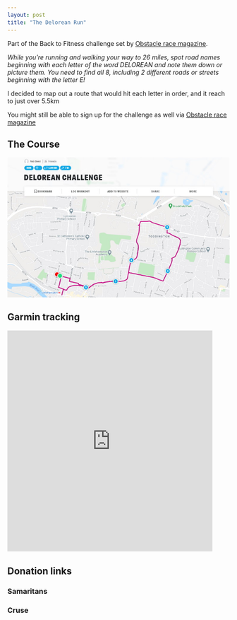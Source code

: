 ```yaml
---
layout: post
title: "The Delorean Run"
---
```


Part of the Back to Fitness challenge set by [Obstacle race magazine](https://www.obstacleracemagazine.com).

_While you’re running and walking your way to 26 miles, spot road names beginning with each_
_letter of the word DELOREAN and note them down or picture them. You need to find all 8,_
_including 2 different roads or streets beginning with the letter E!_

I decided to map out a route that would hit each letter in order, and it reach to just over 5.5km 

You might still be able to sign up for the challenge as well via [Obstacle race magazine](https://www.obstacleracemagazine.com/product/back-to-fitness-virtual-challenge/)

## The Course

![The course ran](/content/Delorean_Challenge.jpg)

## Garmin tracking

<iframe src='https://connect.garmin.com/modern/activity/embed/6546899816' title='The Delorean Run' width='465' height='500' frameborder='0'></iframe>

## Donation links

### Samaritans

<div id="jg-widget-skeddy-samaritans-796"></div><script>(function(){var id="jg-widget-skeddy-samaritans-796",doc=document,pfx=(window.location.toString().indexOf("https")==0)?"https":"http";var el=doc.getElementById(id);if(el){var js=doc.createElement('script');js.src=pfx+"://widgets.justgiving.com/fundraisingpage/skeddy-samaritans?enc=ZT1qZy13aWRnZXQtc2tlZGR5LXNhbWFyaXRhbnMtNzk2Jnc9NDAwJmI9aW5uZXIsZG9uYXRlLGZ1bmRyYWlzZSZpYj10aXRsZSxwcm9ncmVzcyxyYWlzZWQsdGFyZ2V0";el.parentNode.insertBefore(js, el);}})();</script>

### Cruse

<div id="jg-widget-skeddy-cruse-332"></div><script>(function(){var id="jg-widget-skeddy-cruse-332",doc=document,pfx=(window.location.toString().indexOf("https")==0)?"https":"http";var el=doc.getElementById(id);if(el){var js=doc.createElement('script');js.src=pfx+"://widgets.justgiving.com/fundraisingpage/skeddy-cruse?enc=ZT1qZy13aWRnZXQtc2tlZGR5LWNydXNlLTMzMiZ3PTQwMCZiPWlubmVyLGRvbmF0ZSxmdW5kcmFpc2UmaWI9dGl0bGUsc3VtbWFyeSxwcm9ncmVzcyxyYWlzZWQsdGFyZ2V0";el.parentNode.insertBefore(js, el);}})();</script>

